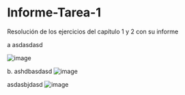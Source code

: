 # Informe-Tarea-1
Resolución de los ejercicios  del capítulo 1 y 2 con su informe

a asdasdasd

![image](https://user-images.githubusercontent.com/105565670/168447428-24327ec0-47c6-446d-b3a5-d8207238cac7.png)

b. ashdbasdasd
![image](https://user-images.githubusercontent.com/105565670/168447430-ca6500f5-2bdd-40c8-9b69-d636a55d4d56.png)


asdasbjdasd
![image](https://user-images.githubusercontent.com/105565670/168447431-485f9ae9-11d4-43d5-8e35-aefbb868c336.png)


